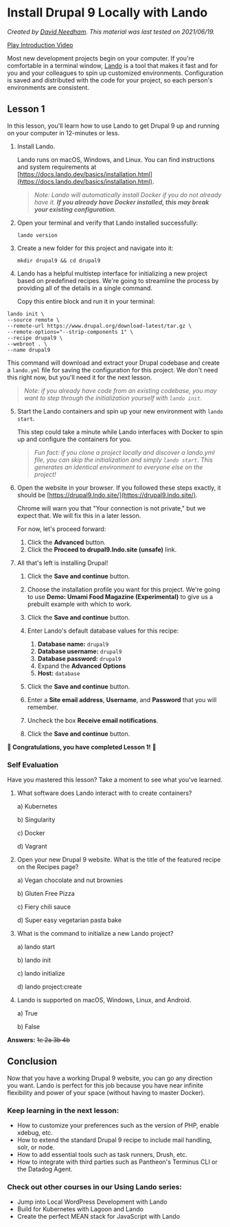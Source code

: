 # Install Drupal 9 Locally with Lando

_Created by [David Needham](https://www.davidneedham.me/). This material was last tested on 2021/06/19._

[Play Introduction Video](https://www.youtube.com/watch?v=qs0WG2GpRwA)

Most new development projects begin on your computer. If you're comfortable in a terminal window, [Lando](https://lando.dev/) is a tool that makes it fast and for you and your colleagues to spin up customized environments. Configuration is saved and distributed with the code for your project, so each person's environments are consistent.

## Lesson 1

In this lesson, you'll learn how to use Lando to get Drupal 9 up and running on your computer in 12-minutes or less.

1. Install Lando.
    
    Lando runs on macOS, Windows, and Linux. You can find instructions and system requirements at [https://docs.lando.dev/basics/installation.html](https://docs.lando.dev/basics/installation.html). 
    
    > _Note: Lando will automatically install Docker if you do not already have it. **If you already have Docker installed, this may break your existing configuration.**_
 
 2. Open your terminal and verify that Lando installed successfully: 
    
    `lando version`

 3. Create a new folder for this project and navigate into it:

    `mkdir drupal9 && cd drupal9`

4. Lando has a helpful multistep interface for initializing a new project based on predefined recipes. We're going to streamline the process by providing all of the details in a single command. 

    Copy this entire block and run it in your terminal:
    
```
lando init \
--source remote \
--remote-url https://www.drupal.org/download-latest/tar.gz \
--remote-options="--strip-components 1" \
--recipe drupal9 \
--webroot . \
--name drupal9
```

This command will download and extract your Drupal codebase and create a `lando.yml` file for saving the configuration for this project. We don't need this right now, but you'll need it for the next lesson.

> _Note: if you already have code from an existing codebase, you may want to step through the initialization yourself with `lando init`._

5. Start the Lando containers and spin up your new environment with `lando start`.

    This step could take a minute while Lando interfaces with Docker to spin up and configure the containers for you.

    > _Fun fact: if you clone a project locally and discover a lando.yml file, you can skip the initialization and simply `lando start`. This generates an identical environment to everyone else on the project!_

6. Open the website in your browser. If you followed these steps exactly, it should be [https://drupal9.lndo.site/](https://drupal9.lndo.site/).

    Chrome will warn you that "Your connection is not private," but we expect that. We will fix this in a later lesson. 
    
    For now, let's proceed forward:

    1. Click the __Advanced__ button.
    2. Click the __Proceed to drupal9.lndo.site (unsafe)__ link.

7. All that's left is installing Drupal!
    1. Click the __Save and continue__ button.
    
    2. Choose the installation profile you want for this project. We're going to use __Demo: Umami Food Magazine (Experimental)__ to give us a prebuilt example with which to work.

    3. Click the __Save and continue__ button.
 
    4. Enter Lando's default database values for this recipe:
        1. __Database name:__ `drupal9`
        2. __Database username:__ `drupal9`
        3. __Database password:__ `drupal9`
        4. Expand the __Advanced Options__
        5. __Host:__ `database`
    
    5. Click the __Save and continue__ button.

    6. Enter a __Site email address__, __Username__, and __Password__ that you will remember.

    7. Uncheck the box __Receive email notifications__.

    8. Click the __Save and continue__ button.

__🎉 Congratulations, you have completed Lesson 1! 🎉__

### Self Evaluation

Have you mastered this lesson? Take a moment to see what you've learned.

1. What software does Lando interact with to create containers?

    a) Kubernetes

    b) Singularity

    c) Docker

    d) Vagrant

2. Open your new Drupal 9 website. What is the title of the featured recipe on the Recipes page?
    
    a) Vegan chocolate and nut brownies
    
    b) Gluten Free Pizza

    c) Fiery chili sauce

    d) Super easy vegetarian pasta bake

3. What is the command to initialize a new Lando project?

    a) lando start

    b) lando init

    c) lando initialize

    d) lando project:create

4. Lando is supported on macOS, Windows, Linux, and Android.

    a) True

    b) False

__Answers:__ ~~1c 2a 3b 4b~~

## Conclusion

Now that you have a working Drupal 9 website, you can go any direction you want. Lando is perfect for this job because you have near infinite flexibility and power of your space (without having to master Docker).

### Keep learning in the next lesson:  
 - How to customize your preferences such as the version of PHP, enable xdebug, etc.
 - How to extend the standard Drupal 9 recipe to include mail handling, solr, or node.
 - How to add essential tools such as task runners, Drush, etc.
 - How to integrate with third parties such as Pantheon's Terminus CLI or the Datadog Agent.

### Check out other courses in our Using Lando series:
 - Jump into Local WordPress Development with Lando
 - Build for Kubernetes with Lagoon and Lando
 - Create the perfect MEAN stack for JavaScript with Lando